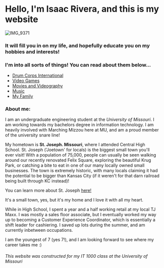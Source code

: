 # Hello, I'm Isaac Rivera, and this is my website

![IMG_9371](https://user-images.githubusercontent.com/92767126/137967843-81237e56-502f-4768-960d-9e977d9ea40c.JPG)

### It will fill you in on my life, and hopefully educate you on my hobbies and interests!
### I'm into all sorts of things! You can read about them below...

<html>
  <body>
    <ul>
      <li><a href="Drum_Corps.md">Drum Corps International</a></li>
      <li><a href="Video_Games.md">Video Games</a></li>
      <li><a href="Movies.md">Movies and Videography</a></li>
      <li><a href="">Music</a></li>
      <li><a href="">My Family</a></li>
    </ul>
  </body>
</html>
       
  

### About me:
I am an undergraduate engineering student at the _University of Missouri_. I am working towards my bachelors degree 
in information technology. I am heavily involved with Marching Mizzou here at MU, and am a proud member of the university snare line!

My hometown is **St. Joseph. Missouri**, where I attended Central High School. St. Joseph ('Joetown' for locals) is the biggest small 
town you'll ever visit! With a population of 75,000, people can usually be seen walking around our recently renovated Felix Square, 
exploring the beautiful Krug Park, or catching a bite to eat in one of our many locally owned small businesses. The town is extremely 
historic, with many locals claiming it had the potential to be bigger than Kansas City (if it weren't for that darn railroad being built
through KC instead)! 

You can learn more about St. Joseph [here!](https://www.stjoemo.info/151/History-of-St-Joseph)

It's a small town, yes, but it's my home and I love it with all my heart.

While in High School, I spent a year and a half working retail at my local TJ Maxx. I was mostly a sales floor associate, but I eventually 
worked my way up to becoming a Customer Experience Coordinator, which is essentially a shift leader for cashiering. I saved up lots during
the summer, and am currently inbetween occupations.

I am the youngest of 7 (yes 7!), and I am looking forward to see where my career takes me :)

###### This website was constructed for my IT 1000 class at the University of Missouri

